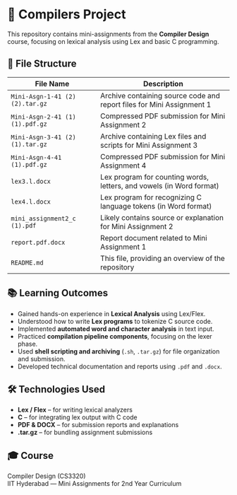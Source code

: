 # 🧾 Compilers Project

This repository contains mini-assignments from the **Compiler Design** course, focusing on lexical analysis using Lex and basic C programming.

## 📂 File Structure

| File Name | Description |
|-----------|-------------|
| `Mini-Asgn-1-41 (2) (2).tar.gz` | Archive containing source code and report files for Mini Assignment 1 |
| `Mini-Asgn-2-41 (1) (1).pdf.gz` | Compressed PDF submission for Mini Assignment 2 |
| `Mini-Asgn-3-41 (2) (1).tar.gz` | Archive containing Lex files and scripts for Mini Assignment 3 |
| `Mini-Asgn-4-41 (1).pdf.gz` | Compressed PDF submission for Mini Assignment 4 |
| `lex3.l.docx` | Lex program for counting words, letters, and vowels (in Word format) |
| `lex4.l.docx` | Lex program for recognizing C language tokens (in Word format) |
| `mini_assignment2_c (1).pdf` | Likely contains source or explanation for Mini Assignment 2 |
| `report.pdf.docx` | Report document related to Mini Assignment 1 |
| `README.md` | This file, providing an overview of the repository |

## 📚 Learning Outcomes

- Gained hands-on experience in **Lexical Analysis** using Lex/Flex.
- Understood how to write **Lex programs** to tokenize C source code.
- Implemented **automated word and character analysis** in text input.
- Practiced **compilation pipeline components**, focusing on the lexer phase.
- Used **shell scripting and archiving** (`.sh`, `.tar.gz`) for file organization and submission.
- Developed technical documentation and reports using `.pdf` and `.docx`.

## 🛠️ Technologies Used

- **Lex / Flex** – for writing lexical analyzers  
- **C** – for integrating lex output with C code  
- **PDF & DOCX** – for submission reports and explanations  
- **.tar.gz** – for bundling assignment submissions  

## 🎓 Course

Compiler Design (CS3320)  
IIT Hyderabad — Mini Assignments for 2nd Year Curriculum
